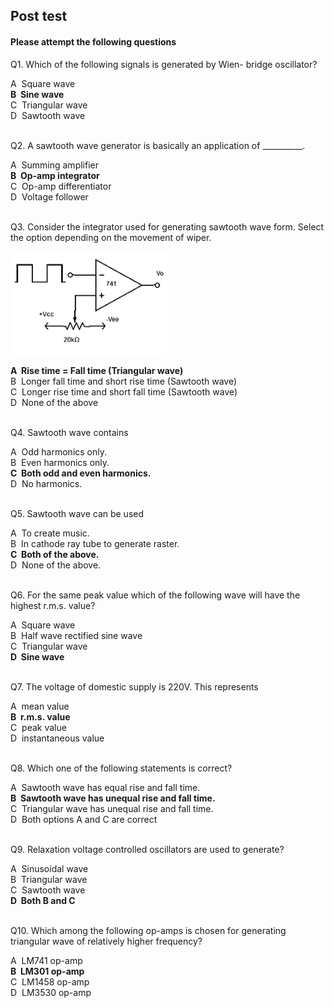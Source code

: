 ## Post test
#### Please attempt the following questions

  
Q1. Which of the following signals is generated by Wien- bridge oscillator?  

A  Square wave       
<b>B  Sine wave</b>       
C  Triangular wave   
D  Sawtooth wave        
<br>
  
  
Q2. A sawtooth wave generator is basically an application of \_\_\_\_\_\_\_\_\_\_.  

A  Summing amplifier  
<b>B  Op-amp integrator</b>  
C  Op-amp differentiator  
D  Voltage follower  
<br>
  
  
Q3. Consider the integrator used for generating sawtooth wave form. Select the option depending on the movement of wiper.  
  

![](images/que3(a).png) 

<b>A  Rise time = Fall time (Triangular wave)</b>  
B  Longer fall time and short rise time (Sawtooth wave)  
C  Longer rise time and short fall time (Sawtooth wave)  
D  None of the above  
<br>
  

Q4. Sawtooth wave contains  

A  Odd harmonics only.  
B  Even harmonics only.  
<b>C  Both odd and even harmonics.</b>  
D  No harmonics.  
<br> 

  
Q5. Sawtooth wave can be used  

A  To create music.  
B  In cathode ray tube to generate raster.  
<b>C  Both of the above.</b>  
D  None of the above.  
<br>
  
  
Q6. For the same peak value which of the following wave will have the highest r.m.s. value?  

A  Square wave  
B  Half wave rectified sine wave  
C  Triangular wave  
<b>D  Sine wave</b>  
<br>
  
   
Q7. The voltage of domestic supply is 220V. This represents  

A  mean value  
<b>B  r.m.s. value</b>  
C  peak value  
D  instantaneous value  
<br>


Q8. Which one of the following statements is correct?  

A  Sawtooth wave has equal rise and fall time.  
<b>B  Sawtooth wave has unequal rise and fall time.</b>  
C  Triangular wave has unequal rise and fall time.  
D  Both options A and C are correct  
<br>


Q9. Relaxation voltage controlled oscillators are used to generate?  

A  Sinusoidal wave  
B  Triangular wave  
C  Sawtooth wave  
<b>D  Both B and C</b>  
<br>


Q10. Which among the following op-amps is chosen for generating triangular wave of relatively higher frequency?  

A  LM741 op-amp  
<b>B  LM301 op-amp</b>  
C  LM1458 op-amp  
D  LM3530 op-amp  



 


  